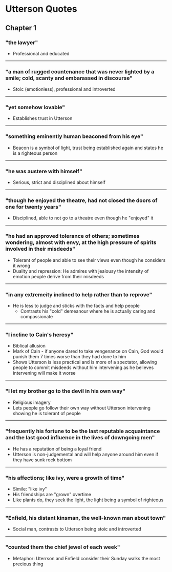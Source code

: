 # Utterson Quotes

## Chapter 1

### "the lawyer"

- Professional and educated

---

### "a man of rugged countenance that was never lighted by a smile; cold, scanty and embarassed in discourse"

- Stoic (emotionless), professional and introverted

---

### "yet somehow lovable"

- Establishes trust in Utterson

---

### "something eminently human beaconed from his eye"

- Beacon is a symbol of light, trust being established again and states he is a righteous person

---

### "he was austere with himself"

- Serious, strict and disciplined about himself

---

### "though he enjoyed the theatre, had not closed the doors of one for twenty years"

- Disciplined, able to not go to a theatre even though he "enjoyed" it

---

### "he had an approved tolerance of others; sometimes wondering, almost with envy, at the high pressure of spirits involved in their misdeeds"

- Tolerant of people and able to see their views even though he considers it wrong
- Duality and repression: He admires with jealousy the intensity of emotion people derive from their misdeeds

---

### "in any extremeity inclined to help rather than to reprove"

- He is less to judge and sticks with the facts and help people
	- Contrasts his "cold" demeanour where he is actually caring and compassionate

---

### "I incline to Cain's heresy"

- Biblical allusion
- Mark of Cain - if anyone dared to take vengenance on Cain, God would punish them 7 times worse than they had done to him
- Shows Utterson is less practical and is more of a spectator, allowing people to commit misdeeds without him intervening as he believes intervening will make it worse

---

### "I let my brother go to the devil in his own way"

- Religious imagery
- Lets people go follow their own way without Utterson intervening showing he is tolerant of people

---

### "frequently his fortune to be the last reputable acquaintance and the last good influence in the lives of downgoing men"

- He has a reputation of being a loyal friend
- Utterson is non-judgemental and will help anyone around him even if they have sunk rock bottom

---

### "his affections; like ivy, were a growth of time"

- Simile: "like ivy"
- His friendships are "grown" overtime
- Like plants do, they seek the light, the light being a symbol of righteous

---

### "Enfield, his distant kinsman, the well-known man about town"

- Social man, contrasts to Utterson being stoic and introverted

---

### "counted them the chief jewel of each week"

- Metaphor: Uterrson and Enfield consider their Sunday walks the most precious thing
